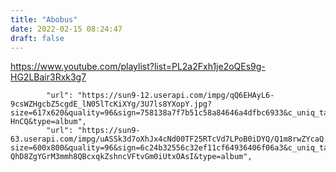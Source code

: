 ```yaml
---
title: "Abobus"
date: 2022-02-15 08:24:47
draft: false
---
```


https://www.youtube.com/playlist?list=PL2a2Fxh1je2oQEs9g-HG2LBair3Rxk3g7

            "url": "https://sun9-12.userapi.com/impg/qQ6EHAyL6-9csWZHgcbZ5cgdE_lN05lTcKiXYg/3U7ls8YXopY.jpg?size=617x620&quality=96&sign=758138a7f7b51c58a84646a4dfbc6933&c_uniq_tag=eVfUR7hutHDQRRn7x7f2dhZWhT8BNDYAR5GFre-HnCQ&type=album",
            "url": "https://sun9-63.userapi.com/impg/uASSk3d7oXhJx4cNd00TF25RTcVd7LPoB0iDYQ/Q1m8rwZYcaQ.jpg?size=600x800&quality=96&sign=6c24b32556c32ef11cf64936406f06a3&c_uniq_tag=r-QhD8ZgYGrM3mmh8QBcxqkZshncVFtvGm0iUtxOAsI&type=album",

